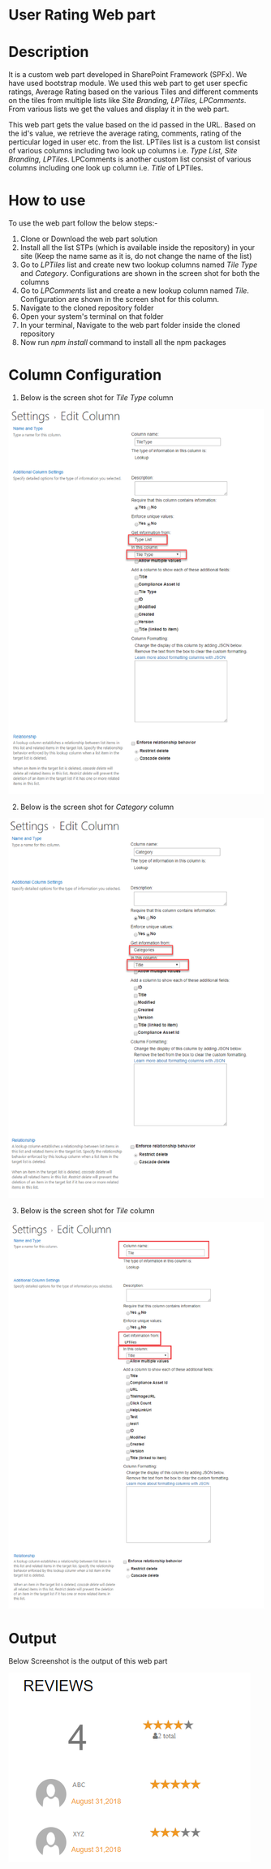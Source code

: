 # User Rating Web part
# Description
It is a custom web part developed in SharePoint Framework (SPFx). We have used bootstrap module. We used this web part to get user specfic ratings, Average Rating based on the various Tiles and different comments on the tiles from multiple lists like *Site Branding, LPTiles, LPComments*. From various lists we get the values and display it in the web part.

This web part gets the value based on the id passed in the URL. Based on the id's value, we retrieve the average rating, comments, rating of the perticular loged in user etc. from the list. LPTiles list is a custom list consist of various columns including two look up columns i.e. *Type List, Site Branding, LPTiles*. LPComments is another custom list consist of various columns including one look up column i.e. *Title* of LPTiles.

# How to use
To use the web part follow the below steps:-
1) Clone or Download the web part solution
2) Install all the list STPs (which is available inside the repository) in your site (Keep the name same as it is, do not change the name of the list)
3) Go to *LPTiles* list and create new two lookup columns named *Tile Type* and *Category*. Configurations are shown in the screen shot for both the columns
4) Go to *LPComments* list and create a new lookup column named *Tile*. Configuration are shown in the screen shot for this column. 
5) Navigate to the cloned repository folder
6) Open your system's terminal on that folder
7) In your terminal, Navigate to the web part folder inside the cloned repository
8) Now run *npm install* command to install all the npm packages

# Column Configuration

1) Below is the screen shot for *Tile Type* column

![Image of Yaktocat](https://github.com/mindlabco/User-Rating-Web-part/blob/master/Tile-Type-Config.png)

2) Below is the screen shot for *Category* column

![Image of Yaktocat](https://github.com/mindlabco/User-Rating-Web-part/blob/master/Category-config.png)

3) Below is the screen shot for *Tile* column

![Image of Yaktocat](https://github.com/mindlabco/User-Rating-Web-part/blob/master/Tile-Title-Config.png)


# Output

Below Screenshot is the output of this web part

![Image of Yaktocat](https://github.com/mindlabco/User-Rating-Web-part/blob/master/User-Rating.PNG)
